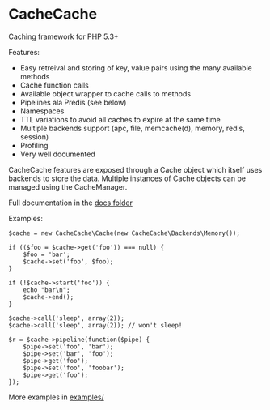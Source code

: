 # CacheCache

Caching framework for PHP 5.3+

Features:

-   Easy retreival and storing of key, value pairs using the many available methods
-   Cache function calls
-   Available object wrapper to cache calls to methods
-   Pipelines ala Predis (see below)
-   Namespaces
-   TTL variations to avoid all caches to expire at the same time
-   Multiple backends support (apc, file, memcache(d), memory, redis, session)
-   Profiling
-   Very well documented

CacheCache features are exposed through a Cache object which itself uses backends to store the data.
Multiple instances of Cache objects can be managed using the CacheManager.

Full documentation in the [docs folder](https://github.com/maximebf/CacheCache/tree/master/docs)

Examples:

    $cache = new CacheCache\Cache(new CacheCache\Backends\Memory());

    if (($foo = $cache->get('foo')) === null) {
        $foo = 'bar';
        $cache->set('foo', $foo);
    }

    if (!$cache->start('foo')) {
        echo "bar\n";
        $cache->end();
    }

    $cache->call('sleep', array(2));
    $cache->call('sleep', array(2)); // won't sleep!

    $r = $cache->pipeline(function($pipe) {
        $pipe->set('foo', 'bar');
        $pipe->set('bar', 'foo');
        $pipe->get('foo');
        $pipe->set('foo', 'foobar');
        $pipe->get('foo');
    });

More examples in [examples/](https://github.com/maximebf/CacheCache/tree/master/examples)
